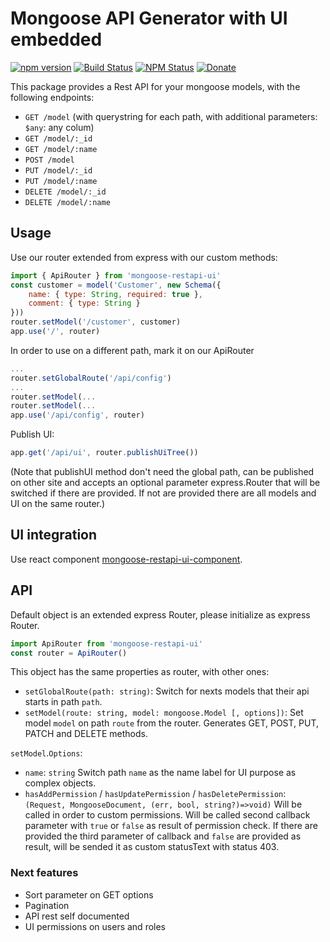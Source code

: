 # Mongoose API Generator with UI embedded

[![npm version](https://img.shields.io/npm/v/mongoose-restapi-ui.svg?style=flat-square)](https://www.npmjs.com/package/mongoose-restapi-ui) [![Build Status](https://circleci.com/gh/hector7/mongoose-restapi-ui.svg?style=svg)](https://circleci.com/gh/hector7/mongoose-restapi-ui) [![NPM Status](http://img.shields.io/npm/dm/mongoose-restapi-ui.svg?style=flat-square)](https://www.npmjs.org/package/mongoose-restapi-ui) [![Donate](https://img.shields.io/badge/donate-paypal-blue.svg?style=flat-square)](https://paypal.me/hrg0) 

This package provides a Rest API for your mongoose models, with the following endpoints:

  - `GET /model` (with querystring for each path, with additional parameters: `$any`: any colum)
  - `GET /model/:_id`
  - `GET /model/:name` 
  - `POST /model`
  - `PUT /model/:_id`
  - `PUT /model/:name`
  - `DELETE /model/:_id`
  - `DELETE /model/:name`

## Usage
Use our router extended from express with our custom methods:
```js
import { ApiRouter } from 'mongoose-restapi-ui'
const customer = model('Customer', new Schema({
    name: { type: String, required: true },
    comment: { type: String }
}))
router.setModel('/customer', customer)
app.use('/', router)
```
In order to use on a different path, mark it on our ApiRouter
```js
...
router.setGlobalRoute('/api/config')
...
router.setModel(...
router.setModel(...
app.use('/api/config', router)
```
Publish UI:
```js
app.get('/api/ui', router.publishUiTree())
```

(Note that publishUI method don't need the global path, can be published on other site and accepts an optional parameter express.Router that will be switched if there are provided. If not are provided there are all models and UI on the same router.)




## UI integration
Use react component [mongoose-restapi-ui-component](https://www.npmjs.com/package/mongoose-restapi-ui-component).


## API
Default object is an extended express Router, please initialize as express Router.
```js
import ApiRouter from 'mongoose-restapi-ui'
const router = ApiRouter()
```

This object has the same properties as router, with other ones:
- `setGlobalRoute(path: string)`: Switch for nexts models that their api starts in path `path`.
- `setModel(route: string, model: mongoose.Model [, options])`:
    Set model `model` on path `route` from the router.
    Generates GET, POST, PUT, PATCH and DELETE methods.

`setModel`.`Options`:
- `name`: `string`
    Switch path `name` as the name label for UI purpose as complex objects.
- `hasAddPermission` / `hasUpdatePermission` / `hasDeletePermission`: `(Request, MongooseDocument, (err, bool, string?)=>void)`
    Will be called in order to custom permissions.
    Will be called second callback parameter with `true` or `false` as result of permission check.
    If there are provided the third parameter of callback and `false` are provided as result, will be sended it as custom statusText with status 403.

### Next features
- Sort parameter on GET options
- Pagination
- API rest self documented
- UI permissions on users and roles